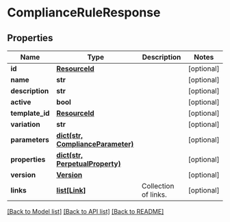 # ComplianceRuleResponse


## Properties
Name | Type | Description | Notes
------------ | ------------- | ------------- | -------------
**id** | [**ResourceId**](ResourceId.md) |  | [optional] 
**name** | **str** |  | [optional] 
**description** | **str** |  | [optional] 
**active** | **bool** |  | [optional] 
**template_id** | [**ResourceId**](ResourceId.md) |  | [optional] 
**variation** | **str** |  | [optional] 
**parameters** | [**dict(str, ComplianceParameter)**](ComplianceParameter.md) |  | [optional] 
**properties** | [**dict(str, PerpetualProperty)**](PerpetualProperty.md) |  | [optional] 
**version** | [**Version**](Version.md) |  | [optional] 
**links** | [**list[Link]**](Link.md) | Collection of links. | [optional] 

[[Back to Model list]](../README.md#documentation-for-models) [[Back to API list]](../README.md#documentation-for-api-endpoints) [[Back to README]](../README.md)


